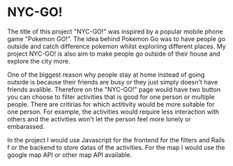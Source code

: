 # NYC-GO!

The title of this project "NYC-GO!" was inspired by a popular mobile phone game 
"Pokemon GO!". The idea behind Pokemon Go was to have people go outside and 
catch difference pokemon whilst exploriing different places. My project NYC-GO! 
is also aim to make people go outside of their house and explore the city more.

One of the biggest reason why people stay at home instead of going outside is 
because their friends are busy or they just simply doesn't have friends avalible.
Therefore on the "NYC-GO!" page would have two button you can choose to filter
activities that is good for one person or multiple people. There are critirias for
which actitivity would be more suitable for one person. For example, the activities
would require less interaction with others and the activities won't let the person 
feel more lonely or embarassed. 

In the project I would use Javascript for the frontend for the filters and Rails f
or the backend to store datas of the activities. For the map I would use the 
google map API or other map API available. 